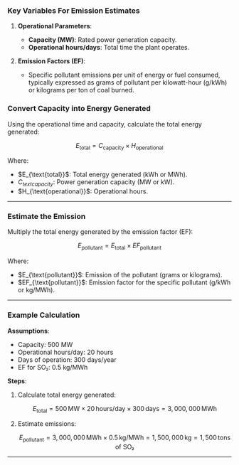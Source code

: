 ### **Key Variables For Emission Estimates**
1. **Operational Parameters**:
   - **Capacity (MW)**: Rated power generation capacity.
   - **Operational hours/days**: Total time the plant operates.

2. **Emission Factors (EF)**:
   - Specific pollutant emissions per unit of energy or fuel consumed, typically expressed as grams of pollutant per kilowatt-hour (g/kWh) or kilograms per ton of coal burned.

### **Convert Capacity into Energy Generated**
Using the operational time and capacity, calculate the total energy generated:

$$E_{\text{total}} = C_{\text{capacity}} \times H_{\text{operational}}$$

Where:
- $E_{\text{total}}\$: Total energy generated (kWh or MWh).
- $C_{text{capacity}}$: Power generation capacity (MW or kW).
- $H_{\text{operational}}\$: Operational hours.

---

### **Estimate the Emission**
Multiply the total energy generated by the emission factor (EF):

$$
E_{\text{pollutant}} = E_{\text{total}} \times EF_{\text{pollutant}}
$$

Where:
- $E_{\text{pollutant}}\$: Emission of the pollutant (grams or kilograms).
- $EF_{\text{pollutant}}\$: Emission factor for the specific pollutant (g/kWh or kg/MWh).

---

### Example Calculation
**Assumptions**:
- Capacity: 500 MW
- Operational hours/day: 20 hours
- Days of operation: 300 days/year
- EF for SO₂: 0.5 kg/MWh

**Steps**:
1. Calculate total energy generated:

   $$E_{\text{total}} = 500 \, \text{MW} \times 20 \, \text{hours/day} \times 300 \, \text{days} = 3,000,000 \, \text{MWh}$$

2. Estimate emissions:
   
   $$E_{\text{pollutant}} = 3,000,000 \, \text{MWh} \times 0.5 \, \text{kg/MWh} = 1,500,000 \, \text{kg} = 1,500 \, \text{tons of SO₂}$$

---

